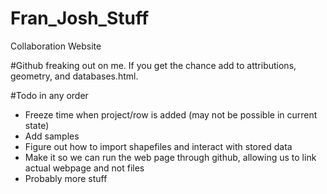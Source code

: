 # Fran_Josh_Stuff
Collaboration Website

#Github freaking out on me. If you get the chance add <!--<li><a href="contacts.html">Contact Us</a></li>'\\--> to attributions, geometry, and databases.html.

#Todo in any order
  - Freeze time when project/row is added (may not be possible in current state)
  - Add samples
  - Figure out how to import shapefiles and interact with stored data
  - Make it so we can run the web page through github, allowing us to link actual webpage and not files
  - Probably more stuff
